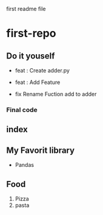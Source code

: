 first readme file
# first-repo

## Do it youself

- feat : Create adder.py

- feat : Add Feature

- fix Rename Fuction add to adder

### Final code



## index

## My Favorit library

 - Pandas


## Food

1. Pizza
2. pasta
